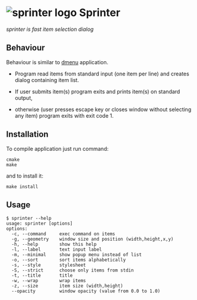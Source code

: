 ![][icon] Sprinter
==================
*sprinter is fast item selection dialog*

Behaviour
---------
Behaviour is similar to [dmenu] application.

- Program read items from standard input (one item per line) and creates dialog containing item list.

- If user submits item(s) program exits and prints item(s) on standard output,

- otherwise (user presses escape key or closes window without selecting any item) program exits with exit code 1.

Installation
------------
To compile application just run command:

    cmake
    make

and to install it:

    make install

Usage
-----
    $ sprinter --help
    usage: sprinter [options]
    options:
      -c, --command     exec command on items
      -g, --geometry    window size and position (width,height,x,y)
      -h, --help        show this help
      -l, --label       text input label
      -m, --minimal     show popup menu instead of list
      -o, --sort        sort items alphabetically
      -s, --style       stylesheet
      -S, --strict      choose only items from stdin
      -t, --title       title
      -w, --wrap        wrap items
      -z, --size        item size (width,height)
      --opacity         window opacity (value from 0.0 to 1.0)

[icon]: https://github.com/hluk/sprinter/raw/master/resources/icon/sprinter.png "sprinter logo"
[dmenu]: http://tools.suckless.org/dmenu

